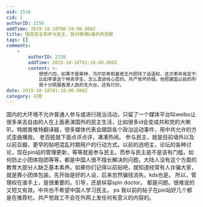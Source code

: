 ```yaml
---
aid: 1510
cid: 1
authorID: 2156
addTime: 2019-10-18T00:59:00.000Z
title: 围观民主和参与民主，我对微博&墙外的观察
tags: []
comments:
    -
        authorID: 2156
        addTime: 2019-10-18T01:18:00.000Z
        content: >-
            想想六四，如果不是柴林，乌尔凯希和基佬王丹把持了话语权，这次革命肯定不会是那样结束的。
            比如李录这个特务学生，怎么混进核心层的。共产党坏的很。他把建国以前的所有学生斗争经验都保存下来了。
            我十分佩服香港人民的无大台，还有烂炒。
date: 2019-10-18T01:18:00.000Z
category: 问答
---
```


国内的大环境不允许普通人参与或进行政治活动，只留了一个媒体平台叫weibo让很多来去自由的人在上面表演国外的民主生活，比如很多id会变成共和党的大喇叭，特朗普推特翻译器，很多媒体代表会跟踪各个政治运动事件，用中共允许的方式歪曲播放。 老百姓就下面点评点评，凑凑热闹。 参与民主，就是目前墙外以及以前豆瓣，更早的贴吧混乱时期用户的行动方式。以前的选吧主，论坛的各种讨论，现在pin站的管理更新，等等就是参与民主。而参与民主是不是该有门槛，如何防止小团体抱团等等，都是中国人很不擅长解决的问题。大陆人没有这个方面的教育大部分人缺乏基本素养。如果你们记得以前贴吧，就知道经常有人诈骗大家，就是靠小团体包装。先开始是好的人设，后来忽然骗钱消失。kds也是。 所以，管理权在谁手上，是很重要的。引导，还是纵容spin doctor。 都是问题。很难说的又短又有效。中共也不希望中国人学习民主。 ps 我以前的帖子在pin站好几个都是在推荐栏。共产党政工不会在外网上发任何有意义的内容的。
